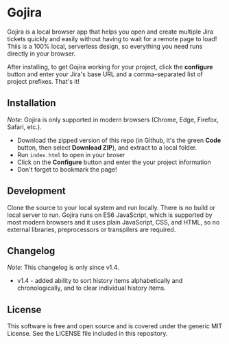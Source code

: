 # Gojira

Gojira is a local browser app that helps you open and create multiple Jira tickets quickly and easily without having to wait for a remote page to load! Thiis is a 100% local, serverless design, so everything you need runs directly in your browser.

After installing, to get Gojira working for your project, click the <b>configure</b> button and  enter your Jira's base URL and a comma-separated list of project prefixes. That's it!

## Installation

*Note*: Gojira is only supported in modern browsers (Chrome, Edge, Firefox, Safari, etc.).

* Download the zipped version of this repo (in Github, it's the green **Code** button, then select **Download ZIP**), and extract to a local folder.
* Run `index.html` to open in your broser
* Click on the **Configure** button and enter the your project information
* Don't forget to bookmark the page!

## Development
Clone the source to your local system and run locally. There is no build or local server to run. Gojira runs on ES6 JavaScript, which is supported by most modern browsers and it uses plain JavaScript, CSS, and HTML, so no external libraries, preprocessors or transpilers are required.

## Changelog
*Note:* This changelog is only since v1.4.

 * v1.4 - added ability to sort history items alphabetically and chronologically, and to clear individual history items.

## License
This software is free and open source and is covered under the generic MIT License. See the LICENSE file included in this repository.
